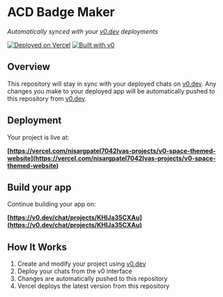 # ACD Badge Maker

*Automatically synced with your [v0.dev](https://v0.dev) deployments*

[![Deployed on Vercel](https://img.shields.io/badge/Deployed%20on-Vercel-black?style=for-the-badge&logo=vercel)](https://vercel.com/nisargpatel7042lvas-projects/v0-space-themed-website)
[![Built with v0](https://img.shields.io/badge/Built%20with-v0.dev-black?style=for-the-badge)](https://v0.dev/chat/projects/KHlJa35CXAu)

## Overview

This repository will stay in sync with your deployed chats on [v0.dev](https://v0.dev).
Any changes you make to your deployed app will be automatically pushed to this repository from [v0.dev](https://v0.dev).

## Deployment

Your project is live at:

**[https://vercel.com/nisargpatel7042lvas-projects/v0-space-themed-website](https://vercel.com/nisargpatel7042lvas-projects/v0-space-themed-website)**

## Build your app

Continue building your app on:

**[https://v0.dev/chat/projects/KHlJa35CXAu](https://v0.dev/chat/projects/KHlJa35CXAu)**

## How It Works

1. Create and modify your project using [v0.dev](https://v0.dev)
2. Deploy your chats from the v0 interface
3. Changes are automatically pushed to this repository
4. Vercel deploys the latest version from this repository

